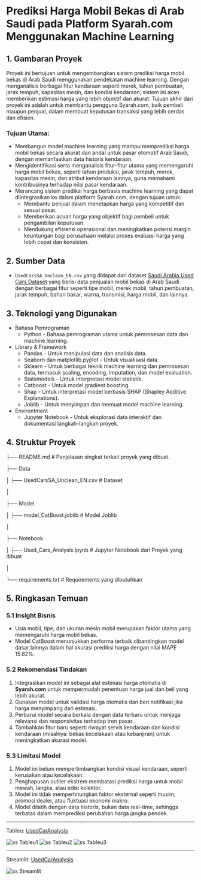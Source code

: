 # **Prediksi Harga Mobil Bekas di Arab Saudi pada Platform Syarah.com Menggunakan Machine Learning**

## 1. Gambaran Proyek
Proyek ini bertujuan untuk mengembangkan sistem prediksi harga mobil bekas di Arab Saudi menggunakan pendekatan machine learning. Dengan menganalisis berbagai fitur kendaraan seperti merek, tahun pembuatan, jarak tempuh, kapasitas mesin, dan kondisi kendaraan, sistem ini akan memberikan estimasi harga yang lebih objektif dan akurat. Tujuan akhir dari proyek ini adalah untuk membantu pengguna Syarah.com, baik pembeli maupun penjual, dalam membuat keputusan transaksi yang lebih cerdas dan efisien.

### Tujuan Utama:
- Membangun model machine learning yang mampu memprediksi harga mobil bekas secara akurat dan andal untuk pasar otomotif Arab Saudi, dengan memanfaatkan data historis kendaraan.
- Mengidentifikasi serta menganalisis fitur-fitur utama yang memengaruhi harga mobil bekas, seperti tahun produksi, jarak tempuh, merek, kapasitas mesin, dan atribut kendaraan lainnya, guna memahami kontribusinya terhadap nilai pasar kendaraan.
- Merancang sistem prediksi harga berbasis machine learning yang dapat diintegrasikan ke dalam platform Syarah.com, dengan tujuan untuk:
    + Membantu penjual dalam menetapkan harga yang kompetitif dan sesuai pasar.
    + Memberikan acuan harga yang objektif bagi pembeli untuk pengambilan keputusan.
    + Mendukung efisiensi operasional dan meningkatkan potensi margin keuntungan bagi perusahaan melalui proses evaluasi harga yang lebih cepat dan konsisten.

## 2. Sumber Data
- `UsedCarsSA_Unclean_EN.csv` yang didapat dari dataset [Saudi Arabia Used Cars Dataset](https://www.kaggle.com/datasets/turkibintalib/saudi-arabia-used-cars-dataset) yang berisi data penjualan mobil bekas di Arab Saudi dengan berbagai fitur seperti tipe mobil, merek mobil, tahun pembuatan, jarak tempuh, bahan bakar, warna, transmisi, harga mobil, dan lainnya.

## 3. Teknologi yang Digunakan
- Bahasa Pemrograman
    + Python - Bahasa pemrograman utama untuk pemrosesan data dan machine learning.
- Library & Framework
    + Pandas - Untuk manipulasi data dan analisis data.
    + Seaborn dan matplotlib.pyplot - Untuk visualisasi data.
    + Sklearn - Untuk berbagai teknik machine learning dan pemrosesan data, termasuk scaling, encoding, imputation, dan model evaluation.
    + Statsmodels - Untuk interpretasi model statistik.
    + Catboost - Untuk model gradient boosting.
    + Shap - Untuk interpretasi model berbasis SHAP (Shapley Additive Explanations).
    + Joblib - Untuk menyimpan dan memuat model machine learning.
- Environtment
    + Jupyter Notebook - Untuk eksplorasi data interaktif dan dokumentasi langkah-langkah proyek.

## 4. Struktur Proyek
├── README.md # Penjelasan singkat terkait proyek yang dibuat.

├── Data

│ ├── UsedCarsSA_Unclean_EN.csv # Dataset

│

├── Model

│ ├── model_CatBoost.joblib # Model Joblib

│

├── Notebook

│ ├── Used_Cars_Analysis.ipynb # Jupyter Notebook dari Proyek yang dibuat

│

└── requirements.txt # Requirements yang dibutuhkan

## 5. Ringkasan Temuan
### 5.1 Insight Bisnis
- Usia mobil, tipe, dan ukuran mesin mobil merupakan faktor utama yang memengaruhi harga mobil bekas.
- Model CatBoost menunjukkan performa terbaik dibandingkan model dasar lainnya dalam hal akurasi prediksi harga dengan nilai MAPE 15.82%.


### 5.2 Rekomendasi Tindakan 

1. Integrasikan model ini sebagai alat estimasi harga otomatis di **Syarah.com** untuk mempermudah penentuan harga jual dan beli yang lebih akurat.
2. Gunakan model untuk validasi harga otomatis dan beri notifikasi jika harga menyimpang dari estimasi.
3. Perbarui model secara berkala dengan data terbaru untuk menjaga relevansi dan responsivitas terhadap tren pasar.
4. Tambahkan fitur baru seperti riwayat servis kendaraan dan kondisi kendaraan (misalnya: bekas kecelakaan atau kebanjiran) untuk meningkatkan akurasi model.

### 5.3 Limitasi Model

1. Model ini belum mempertimbangkan kondisi visual kendaraan, seperti kerusakan atau kecelakaan.
2. Penghapusan outlier ekstrem membatasi prediksi harga untuk mobil mewah, langka, atau edisi kolektor.
3. Model ini tidak memperhitungkan faktor eksternal seperti musim, promosi dealer, atau fluktuasi ekonomi makro.
4. Model dilatih dengan data historis, bukan data real-time, sehingga terbatas dalam memprediksi perubahan harga jangka pendek.

---

Tableu: [UsedCarAnalysis](https://public.tableau.com/app/profile/satrio.prabowo/viz/UsedCarAnalysis-SyarahDashboard/Dashboard13?publish=yes )

![ss Tableu1](https://github.com/PurwadhikaDev/BetaGroup_JC_DS_FT_BSD_26_FinalProject/blob/main/Gambar%20Tableu/WhatsApp%20Image%202025-07-16%20at%2022.48.44_ffd1e29d.jpg)
![ss Tableu2](https://github.com/PurwadhikaDev/BetaGroup_JC_DS_FT_BSD_26_FinalProject/blob/main/Gambar%20Tableu/WhatsApp%20Image%202025-07-16%20at%2022.48.58_cce7a8d6.jpg)
![ss Tableu3](https://github.com/PurwadhikaDev/BetaGroup_JC_DS_FT_BSD_26_FinalProject/blob/main/Gambar%20Tableu/WhatsApp%20Image%202025-07-16%20at%2022.49.49_23c7ce9f.jpg)

---
Streamlit: [UsedCarAnalysis](https://betagroupjcdsftbsd26finalprojectgit-rxh9ycuj7yqnycydcxzbav.streamlit.app/)

![ss Streamlit](https://github.com/PurwadhikaDev/BetaGroup_JC_DS_FT_BSD_26_FinalProject/blob/main/Gambar%20Streamlit/WhatsApp%20Image%202025-07-16%20at%2023.29.31_51d2bdff.jpg)
